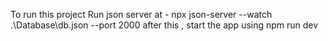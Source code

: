 To run this project 
Run json server at - npx json-server --watch .\Database\db.json --port 2000 
after this , start the app using npm run dev 
